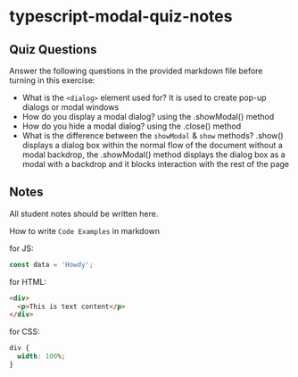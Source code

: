 # typescript-modal-quiz-notes

## Quiz Questions

Answer the following questions in the provided markdown file before turning in this exercise:

- What is the `<dialog>` element used for?
  It is used to create pop-up dialogs or modal windows
- How do you display a modal dialog?
  using the .showModal() method
- How do you hide a modal dialog?
  using the .close() method
- What is the difference between the `showModal` & `show` methods?
  .show() displays a dialog box within the normal flow of the document without a modal backdrop, the .showModal() method displays the dialog box as a modal with a backdrop and it blocks interaction with the rest of the page

## Notes

All student notes should be written here.

How to write `Code Examples` in markdown

for JS:

```javascript
const data = 'Howdy';
```

for HTML:

```html
<div>
  <p>This is text content</p>
</div>
```

for CSS:

```css
div {
  width: 100%;
}
```
